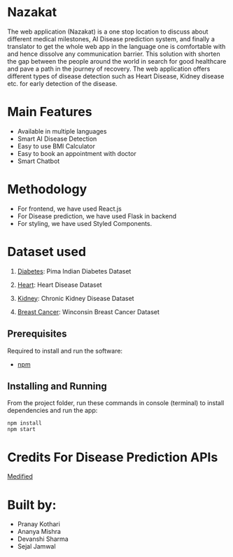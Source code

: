# Nazakat
The web application (Nazakat) is a one stop location to discuss about different medical milestones, AI Disease prediction system, and finally a translator to get the whole web app in the language one is comfortable with and hence dissolve any communication barrier. This solution with shorten the gap between the people around the world in search for good healthcare and pave a path in the journey of recovery. The web application offers different types of disease detection such as Heart Disease, Kidney disease etc. for early detection of the disease. 

# Main Features
- Available in multiple languages
- Smart AI Disease Detection
- Easy to use BMI Calculator
- Easy to book an appointment with doctor
- Smart Chatbot

# Methodology
- For frontend, we have used React.js
- For Disease prediction, we have used Flask in backend
- For styling, we have used Styled Components.

# Dataset used
1) [Diabetes](https://www.kaggle.com/uciml/pima-indians-diabetes-database): Pima Indian Diabetes Dataset

2) [Heart](https://www.kaggle.com/ronitf/heart-disease-uci): Heart Disease Dataset

3) [Kidney](https://www.kaggle.com/mansoordaku/ckdisease): Chronic Kidney Disease Dataset

4) [Breast Cancer](https://www.kaggle.com/uciml/breast-cancer-wisconsin-data): Winconsin Breast Cancer Dataset


## Prerequisites
Required to install and run the software:

 * [npm](https://www.npmjs.com/get-npm)


## Installing and Running

From the project folder, run these commands in console (terminal) to install dependencies and run the app:
```
npm install  
npm start
```

# Credits For Disease Prediction APIs
[Medified](https://github.com/hashirpm/medified)

# Built by:
- Pranay Kothari
- Ananya Mishra
- Devanshi Sharma
- Sejal Jamwal